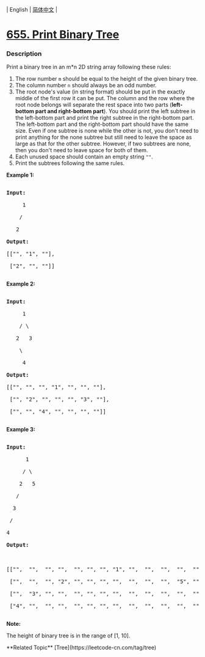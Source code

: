 | English | [简体中文](README.md) |

# [655. Print Binary Tree](https://leetcode-cn.com/problems/print-binary-tree)
 ### Description
<p>Print a binary tree in an m*n 2D string array following these rules: </p>

<ol>
<li>The row number <code>m</code> should be equal to the height of the given binary tree.</li>
<li>The column number <code>n</code> should always be an odd number.</li>
<li>The root node's value (in string format) should be put in the exactly middle of the first row it can be put. The column and the row where the root node belongs will separate the rest space into two parts (<b>left-bottom part and right-bottom part</b>). You should print the left subtree in the left-bottom part and print the right subtree in the right-bottom part. The left-bottom part and the right-bottom part should have the same size. Even if one subtree is none while the other is not, you don't need to print anything for the none subtree but still need to leave the space as large as that for the other subtree. However, if two subtrees are none, then you don't need to leave space for both of them. </li>
<li>Each unused space should contain an empty string <code>""</code>.</li>
<li>Print the subtrees following the same rules.</li>
</ol>

<p><b>Example 1:</b><br />
<pre>
<b>Input:</b>
     1
    /
   2
<b>Output:</b>
[["", "1", ""],
 ["2", "", ""]]
</pre>
</p>


<p><b>Example 2:</b><br />
<pre>
<b>Input:</b>
     1
    / \
   2   3
    \
     4
<b>Output:</b>
[["", "", "", "1", "", "", ""],
 ["", "2", "", "", "", "3", ""],
 ["", "", "4", "", "", "", ""]]
</pre>
</p>

<p><b>Example 3:</b><br />
<pre>
<b>Input:</b>
      1
     / \
    2   5
   / 
  3 
 / 
4 
<b>Output:</b>

[["",  "",  "", "",  "", "", "", "1", "",  "",  "",  "",  "", "", ""]
 ["",  "",  "", "2", "", "", "", "",  "",  "",  "",  "5", "", "", ""]
 ["",  "3", "", "",  "", "", "", "",  "",  "",  "",  "",  "", "", ""]
 ["4", "",  "", "",  "", "", "", "",  "",  "",  "",  "",  "", "", ""]]
</pre>
</p>

<p><b>Note:</b>
The height of binary tree is in the range of [1, 10].
</p>
**Related Topic**  [Tree](https://leetcode-cn.com/tag/tree) 